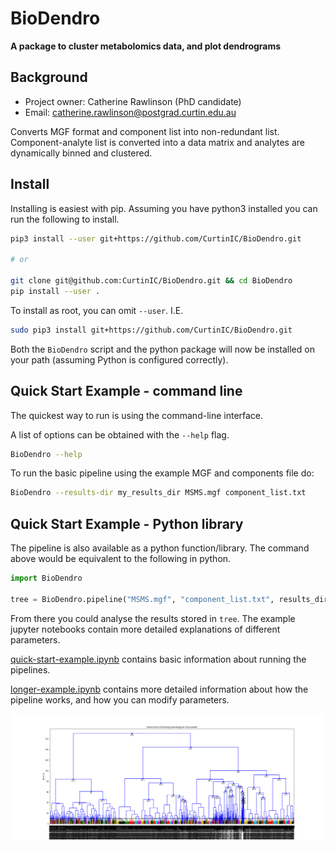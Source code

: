 # BioDendro

**A package to cluster metabolomics data, and plot dendrograms**

## Background

- Project owner: Catherine Rawlinson (PhD candidate)
- Email: catherine.rawlinson@postgrad.curtin.edu.au

Converts MGF format and component list into non-redundant list.
Component-analyte list is converted into a data matrix and analytes are dynamically binned and clustered.

## Install

Installing is easiest with pip.
Assuming you have python3 installed you can run the following to install.

```bash
pip3 install --user git+https://github.com/CurtinIC/BioDendro.git

# or

git clone git@github.com:CurtinIC/BioDendro.git && cd BioDendro
pip install --user .
```

To install as root, you can omit `--user`. I.E.

```bash
sudo pip3 install git+https://github.com/CurtinIC/BioDendro.git
```

Both the `BioDendro` script and the python package will now be installed on your path
(assuming Python is configured correctly).


## Quick Start Example - command line

The quickest way to run is using the command-line interface.

A list of options can be obtained with the `--help` flag.

```bash
BioDendro --help
```

To run the basic pipeline using the example MGF and components file do:

```bash
BioDendro --results-dir my_results_dir MSMS.mgf component_list.txt
```

## Quick Start Example - Python library

The pipeline is also available as a python function/library.
The command above would be equivalent to the following in python.

```python
import BioDendro

tree = BioDendro.pipeline("MSMS.mgf", "component_list.txt", results_dir="my_results_dir")
```

From there you could analyse the results stored in `tree`.
The example jupyter notebooks contain more detailed explanations of different parameters.

[quick-start-example.ipynb](quick-start-example.ipynb) contains basic information about running the pipelines.

[longer-example.ipynb](longer-example.ipynb) contains more detailed information about how the pipeline works, and how you can modify parameters.


![Scheme](cluster-d10.png "Clustering")

